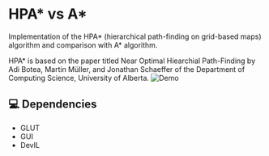 # HPA* vs A*
Implementation of the HPA* (hierarchical path-finding
on grid-based maps) algorithm and comparison with A* algorithm.

HPA* is based on the paper titled Near Optimal Hiearchial Path-Finding by Adi Botea, Martin Müller, and Jonathan Schaeffer of the Department of Computing Science, University of Alberta.
<img src="demo.png" alt="Demo">

## 💻 Dependencies

* GLUT
* GUI
* DevIL
